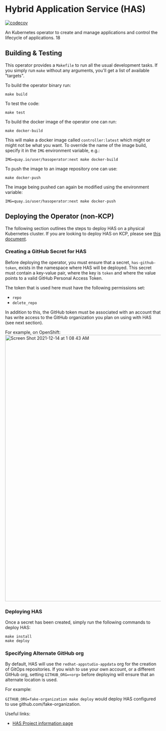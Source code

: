 # Hybrid Application Service (HAS)

[![codecov](https://codecov.io/gh/redhat-appstudio/application-service/branch/main/graph/badge.svg)](https://codecov.io/gh/redhat-appstudio/application-service)


An Kubernetes operator to create and manage applications and control the lifecycle of applications. 18


## Building & Testing
This operator provides a `Makefile` to run all the usual development tasks. If you simply run `make` without any arguments, you'll get a list of available "targets".

To build the operator binary run:

```
make build
```

To test the code:

```
make test
```

To build the docker image of the operator one can run:

```
make docker-build
```

This will make a docker image called `controller:latest` which might or might not be what you want. To override the name of the image build, specify it in the `IMG` environment variable, e.g.:

```
IMG=quay.io/user/hasoperator:next make docker-build
```

To push the image to an image repository one can use:

```
make docker-push
```

The image being pushed can again be modified using the environment variable:
```
IMG=quay.io/user/hasoperator:next make docker-push
```

## Deploying the Operator (non-KCP)

The following section outlines the steps to deploy HAS on a physical Kubernetes cluster. If you are looking to deploy HAS on KCP, please see [this document](./docs/kcp.md).

### Creating a GitHub Secret for HAS

Before deploying the operator, you must ensure that a secret, `has-github-token`, exists in the namespace where HAS will be deployed. This secret must contain a key-value pair, where the key is `token` and where the value points to a valid GitHub Personal Access Token.

The token that is used here must have the following permissions set:
- `repo`
- `delete_repo`

In addition to this, the GitHub token must be associated with an account that has write access to the GitHub organization you plan on using with HAS (see next section).

For example, on OpenShift:
<img width="862" alt="Screen Shot 2021-12-14 at 1 08 43 AM" src="https://user-images.githubusercontent.com/6880023/145942734-63422532-6fad-4017-9d26-79436fe241b8.png">

### Deploying HAS

Once a secret has been created, simply run the following commands to deploy HAS:
```
make install
make deploy
```

### Specifying Alternate GitHub org

By default, HAS will use the `redhat-appstudio-appdata` org for the creation of GitOps repositories. If you wish to use your own account, or a different GitHub org, setting `GITHUB_ORG=<org>` before deploying will ensure that an alternate location is used.

For example:

`GITHUB_ORG=fake-organization make deploy` would deploy HAS configured to use github.com/fake-organization.


Useful links:
* [HAS Project information page](https://docs.google.com/document/d/1axzNOhRBSkly3M2Y32Pxr1MBpBif2ljb-ufj0_aEt74/edit?usp=sharing)
